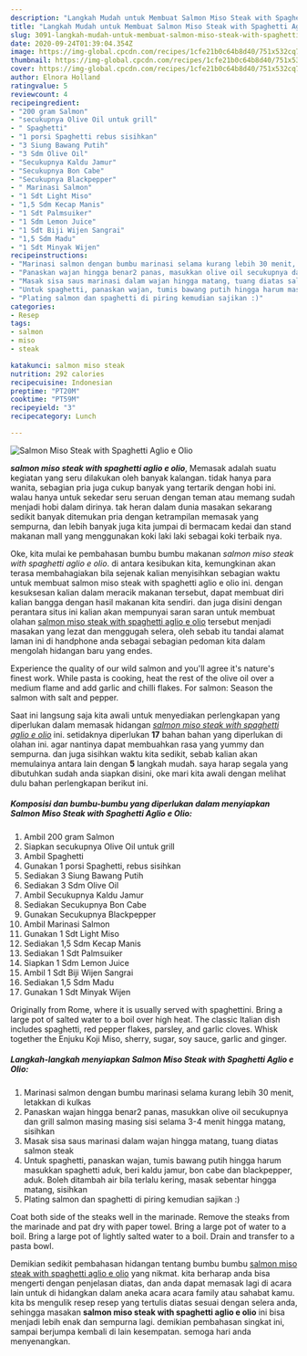 ```yaml
---
description: "Langkah Mudah untuk Membuat Salmon Miso Steak with Spaghetti Aglio e Olio Lezat"
title: "Langkah Mudah untuk Membuat Salmon Miso Steak with Spaghetti Aglio e Olio Lezat"
slug: 3091-langkah-mudah-untuk-membuat-salmon-miso-steak-with-spaghetti-aglio-e-olio-lezat
date: 2020-09-24T01:39:04.354Z
image: https://img-global.cpcdn.com/recipes/1cfe21b0c64b8d40/751x532cq70/salmon-miso-steak-with-spaghetti-aglio-e-olio-foto-resep-utama.jpg
thumbnail: https://img-global.cpcdn.com/recipes/1cfe21b0c64b8d40/751x532cq70/salmon-miso-steak-with-spaghetti-aglio-e-olio-foto-resep-utama.jpg
cover: https://img-global.cpcdn.com/recipes/1cfe21b0c64b8d40/751x532cq70/salmon-miso-steak-with-spaghetti-aglio-e-olio-foto-resep-utama.jpg
author: Elnora Holland
ratingvalue: 5
reviewcount: 4
recipeingredient:
- "200 gram Salmon"
- "secukupnya Olive Oil untuk grill"
- " Spaghetti"
- "1 porsi Spaghetti rebus sisihkan"
- "3 Siung Bawang Putih"
- "3 Sdm Olive Oil"
- "Secukupnya Kaldu Jamur"
- "Secukupnya Bon Cabe"
- "Secukupnya Blackpepper"
- " Marinasi Salmon"
- "1 Sdt Light Miso"
- "1,5 Sdm Kecap Manis"
- "1 Sdt Palmsuiker"
- "1 Sdm Lemon Juice"
- "1 Sdt Biji Wijen Sangrai"
- "1,5 Sdm Madu"
- "1 Sdt Minyak Wijen"
recipeinstructions:
- "Marinasi salmon dengan bumbu marinasi selama kurang lebih 30 menit, letakkan di kulkas"
- "Panaskan wajan hingga benar2 panas, masukkan olive oil secukupnya dan grill salmon masing masing sisi selama 3-4 menit hingga matang, sisihkan"
- "Masak sisa saus marinasi dalam wajan hingga matang, tuang diatas salmon steak"
- "Untuk spaghetti, panaskan wajan, tumis bawang putih hingga harum masukkan spaghetti aduk, beri kaldu jamur, bon cabe dan blackpepper, aduk. Boleh ditambah air bila terlalu kering, masak sebentar hingga matang, sisihkan"
- "Plating salmon dan spaghetti di piring kemudian sajikan :)"
categories:
- Resep
tags:
- salmon
- miso
- steak

katakunci: salmon miso steak 
nutrition: 292 calories
recipecuisine: Indonesian
preptime: "PT20M"
cooktime: "PT59M"
recipeyield: "3"
recipecategory: Lunch

---
```



![Salmon Miso Steak with Spaghetti Aglio e Olio](https://img-global.cpcdn.com/recipes/1cfe21b0c64b8d40/751x532cq70/salmon-miso-steak-with-spaghetti-aglio-e-olio-foto-resep-utama.jpg)

<b><i>salmon miso steak with spaghetti aglio e olio</i></b>, Memasak adalah suatu kegiatan yang seru dilakukan oleh banyak kalangan. tidak hanya para wanita, sebagian pria juga cukup banyak yang tertarik dengan hobi ini. walau hanya untuk sekedar seru seruan dengan teman atau memang sudah menjadi hobi dalam dirinya. tak heran dalam dunia masakan sekarang sedikit banyak ditemukan pria dengan ketrampilan memasak yang sempurna, dan lebih banyak juga kita jumpai di bermacam kedai dan stand makanan mall yang menggunakan koki laki laki sebagai koki terbaik nya.

Oke, kita mulai ke pembahasan bumbu bumbu makanan <i>salmon miso steak with spaghetti aglio e olio</i>. di antara kesibukan kita, kemungkinan akan terasa membahagiakan bila sejenak kalian menyisihkan sebagian waktu untuk membuat salmon miso steak with spaghetti aglio e olio ini. dengan kesuksesan kalian dalam meracik makanan tersebut, dapat membuat diri kalian bangga dengan hasil makanan kita sendiri. dan juga disini dengan perantara situs ini kalian akan mempunyai saran saran untuk membuat olahan <u>salmon miso steak with spaghetti aglio e olio</u> tersebut menjadi masakan yang lezat dan menggugah selera, oleh sebab itu tandai alamat laman ini di handphone anda sebagai sebagian pedoman kita dalam mengolah hidangan baru yang endes.

Experience the quality of our wild salmon and you&#39;ll agree it&#39;s nature&#39;s finest work. While pasta is cooking, heat the rest of the olive oil over a medium flame and add garlic and chilli flakes. For salmon: Season the salmon with salt and pepper.


Saat ini langsung saja kita awali untuk menyediakan perlengkapan yang diperlukan dalam memasak hidangan <u><i>salmon miso steak with spaghetti aglio e olio</i></u> ini. setidaknya diperlukan <b>17</b> bahan bahan yang diperlukan di olahan ini. agar nantinya dapat membuahkan rasa yang yummy dan sempurna. dan juga sisihkan waktu kita sedikit, sebab kalian akan memulainya antara lain dengan <b>5</b> langkah mudah. saya harap segala yang dibutuhkan sudah anda siapkan disini, oke mari kita awali dengan melihat dulu bahan perlengkapan berikut ini.

<!--inarticleads1-->

##### Komposisi dan bumbu-bumbu yang diperlukan dalam menyiapkan Salmon Miso Steak with Spaghetti Aglio e Olio:

1. Ambil 200 gram Salmon
1. Siapkan secukupnya Olive Oil untuk grill
1. Ambil  Spaghetti
1. Gunakan 1 porsi Spaghetti, rebus sisihkan
1. Sediakan 3 Siung Bawang Putih
1. Sediakan 3 Sdm Olive Oil
1. Ambil Secukupnya Kaldu Jamur
1. Sediakan Secukupnya Bon Cabe
1. Gunakan Secukupnya Blackpepper
1. Ambil  Marinasi Salmon
1. Gunakan 1 Sdt Light Miso
1. Sediakan 1,5 Sdm Kecap Manis
1. Sediakan 1 Sdt Palmsuiker
1. Siapkan 1 Sdm Lemon Juice
1. Ambil 1 Sdt Biji Wijen Sangrai
1. Sediakan 1,5 Sdm Madu
1. Gunakan 1 Sdt Minyak Wijen


Originally from Rome, where it is usually served with spaghettini. Bring a large pot of salted water to a boil over high heat. The classic Italian dish includes spaghetti, red pepper flakes, parsley, and garlic cloves. Whisk together the Enjuku Koji Miso, sherry, sugar, soy sauce, garlic and ginger. 

<!--inarticleads2-->

##### Langkah-langkah menyiapkan Salmon Miso Steak with Spaghetti Aglio e Olio:

1. Marinasi salmon dengan bumbu marinasi selama kurang lebih 30 menit, letakkan di kulkas
1. Panaskan wajan hingga benar2 panas, masukkan olive oil secukupnya dan grill salmon masing masing sisi selama 3-4 menit hingga matang, sisihkan
1. Masak sisa saus marinasi dalam wajan hingga matang, tuang diatas salmon steak
1. Untuk spaghetti, panaskan wajan, tumis bawang putih hingga harum masukkan spaghetti aduk, beri kaldu jamur, bon cabe dan blackpepper, aduk. Boleh ditambah air bila terlalu kering, masak sebentar hingga matang, sisihkan
1. Plating salmon dan spaghetti di piring kemudian sajikan :)


Coat both side of the steaks well in the marinade. Remove the steaks from the marinade and pat dry with paper towel. Bring a large pot of water to a boil. Bring a large pot of lightly salted water to a boil. Drain and transfer to a pasta bowl. 

Demikian sedikit pembahasan hidangan tentang bumbu bumbu <u>salmon miso steak with spaghetti aglio e olio</u> yang nikmat. kita berharap anda bisa mengerti dengan penjelasan diatas, dan anda dapat memasak lagi di acara lain untuk di hidangkan dalam aneka acara acara family atau sahabat kamu. kita bs mengulik resep resep yang tertulis diatas sesuai dengan selera anda, sehingga masakan <b>salmon miso steak with spaghetti aglio e olio</b> ini bisa menjadi lebih enak dan sempurna lagi. demikian pembahasan singkat ini, sampai berjumpa kembali di lain kesempatan. semoga hari anda menyenangkan.

